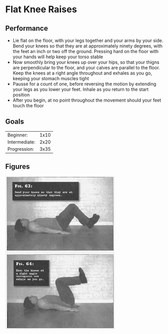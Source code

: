 # Flat Knee Raises

## Performance

- Lie flat on the floor, with your legs together and your arms by your side. Bend your knees so that they are at approximately ninety degrees, with the feet an inch or two off the ground. Pressing hard on the floor with your hands will help keep your torso stable
- Now smoothly bring your knees up over your hips, so that your thigns are perpendicular to the floor, and your calves are parallel to the floor. Keep the knees at a right angle throughout and exhales as you go, keeping your stomach muscles tight
- Pausse for a count of one, before reversing the motion by extending your legs as you lower your feet. Inhale as you return to the start position
- After you begin, at no point throughout the movement should your feet touch the floor

## Goals

| | |
|---|---|
|Beginner: | 1x10 |
|Intermediate: | 2x20 |
|Progression: | 3x35 |

## Figures

![](../images/04_leg_raises/FlatKneeRaises.jpg)
